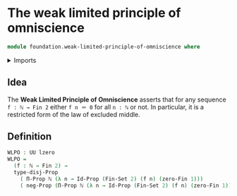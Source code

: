 # The weak limited principle of omniscience

```agda
module foundation.weak-limited-principle-of-omniscience where
```

<details><summary>Imports</summary>
```agda
open import foundation.disjunction
open import foundation.identity-types
open import foundation.negation
open import foundation.propositions
open import foundation.sets
open import foundation.universe-levels
open import elementary-number-theory.natural-numbers
open import univalent-combinatorics.standard-finite-types
```
</details>

## Idea

The **Weak Limited Principle of Omniscience** asserts that for any sequence `f : ℕ → Fin 2` either `f n ＝ 0` for all `n : ℕ` or not. In particular, it is a restricted form of the law of excluded middle.

## Definition

```agda
WLPO : UU lzero
WLPO =
  (f : ℕ → Fin 2) →
  type-disj-Prop
    ( Π-Prop ℕ (λ n → Id-Prop (Fin-Set 2) (f n) (zero-Fin 1)))
    ( neg-Prop (Π-Prop ℕ (λ n → Id-Prop (Fin-Set 2) (f n) (zero-Fin 1))))
```
